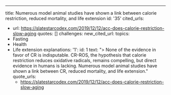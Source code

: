 ---
title: Numerous model animal studies have shown a link between calorie restriction,
  reduced mortality, and life extension
id: '35'
cited_urls:
- url: https://slatestarcodex.com/2019/12/12/acc-does-calorie-restriction-slow-aging
  quotes: []
  challenges: 
new_cited_url: 
topics:
- Fasting
- Health
- Life extension
explanations:
  '1':
    id: 1
    text: "> None of the evidence in favor of CR is indisputable. CR-ROS, the hypothesis
      that calorie restriction reduces oxidative radicals, remains compelling, but
      direct evidence in humans is lacking. Numerous model animal studies have shown
      a link between CR, reduced mortality, and life extension."
    quote_urls:
    - https://slatestarcodex.com/2019/12/12/acc-does-calorie-restriction-slow-aging
